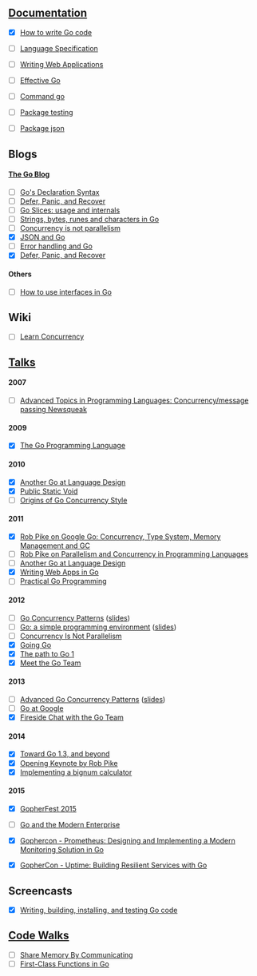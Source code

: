 ## [Documentation](http://golang.org/doc/)

 - [x] [How to write Go code](http://golang.org/doc/code.html)
 - [ ] [Language Specification](http://golang.org/ref/spec)
 - [ ] [Writing Web Applications](http://golang.org/doc/articles/wiki/)
 - [ ] [Effective Go](http://golang.org/doc/effective_go.html)
 - [ ] [Command go](http://golang.org/cmd/go/)
 - [ ] [Package testing](http://golang.org/pkg/testing/)
 - [ ] [Package json](http://golang.org/pkg/encoding/json/)


## Blogs

#### [The Go Blog](http://blog.golang.org/)

 - [ ] [Go's Declaration Syntax](http://blog.golang.org/gos-declaration-syntax)
 - [ ] [Defer, Panic, and Recover](http://blog.golang.org/defer-panic-and-recover)
 - [ ] [Go Slices: usage and internals](http://blog.golang.org/go-slices-usage-and-internals)
 - [ ] [Strings, bytes, runes and characters in Go](http://blog.golang.org/strings)
 - [ ] [Concurrency is not parallelism](http://blog.golang.org/concurrency-is-not-parallelism)
 - [x] [JSON and Go](http://blog.golang.org/json-and-go)
 - [ ] [Error handling and Go](http://blog.golang.org/error-handling-and-go)
 - [x] [Defer, Panic, and Recover](http://blog.golang.org/defer-panic-and-recover)

#### Others

 - [ ] [How to use interfaces in Go](http://jordanorelli.com/post/32665860244/how-to-use-interfaces-in-go)


## Wiki

 - [ ] [Learn Concurrency](https://github.com/golang/go/wiki/LearnConcurrency)


## [Talks](https://talks.golang.org/)

#### 2007

 - [ ] [Advanced Topics in Programming Languages: Concurrency/message passing Newsqueak](https://www.youtube.com/watch?v=hB05UFqOtFA)

#### 2009

 - [x] [The Go Programming Language](https://www.youtube.com/watch?v=rKnDgT73v8s)

#### 2010

 - [x] [Another Go at Language Design](https://www.youtube.com/watch?v=7VcArS4Wpqk)
 - [x] [Public Static Void](https://www.youtube.com/watch?v=5kj5ApnhPAE)
 - [ ] [Origins of Go Concurrency Style](https://www.youtube.com/watch?v=3DtUzH3zoFo)

#### 2011

 - [x] [Rob Pike on Google Go: Concurrency, Type System, Memory Management and GC](http://www.infoq.com/interviews/pike-google-go)
 - [ ] [Rob Pike on Parallelism and Concurrency in Programming Languages](http://www.infoq.com/interviews/pike-concurrency)
 - [ ] [Another Go at Language Design](https://www.youtube.com/watch?v=aIgyp5nvdqc)
 - [x] [Writing Web Apps in Go](https://www.youtube.com/watch?v=-i0hat7pdpk)
 - [ ] [Practical Go Programming](https://www.youtube.com/watch?v=2-pPAvqyluI)

#### 2012

 - [ ] [Go Concurrency Patterns](https://www.youtube.com/watch?v=f6kdp27TYZs) ([slides](http://talks.golang.org/2012/concurrency.slide))
 - [ ] [Go: a simple programming environment](http://vimeo.com/53221558) ([slides](http://talks.golang.org/2012/simple.slide))
 - [ ] [Concurrency Is Not Parallelism](http://vimeo.com/49718712)
 - [x] [Going Go](https://www.youtube.com/watch?v=on5DeUyWDqI)
 - [x] [The path to Go 1](https://www.youtube.com/watch?v=bj9T2c2Xk_s)
 - [x] [Meet the Go Team](https://www.youtube.com/watch?v=sln-gJaURzk)

#### 2013

 - [ ] [Advanced Go Concurrency Patterns](https://www.youtube.com/watch?v=QDDwwePbDtw) ([slides](http://talks.golang.org/2013/advconc.slide))
 - [ ] [Go at Google](http://www.infoq.com/presentations/Go-Google)
 - [x] [Fireside Chat with the Go Team](https://www.youtube.com/watch?v=p9VUCp98ay4)

#### 2014

 - [x] [Toward Go 1.3, and beyond](https://www.youtube.com/watch?v=mQ4hwLgSvUs)
 - [x] [Opening Keynote by Rob Pike](https://www.youtube.com/watch?v=VoS7DsT1rdM)
 - [x] [Implementing a bignum calculator](https://www.youtube.com/watch?v=PXoG0WX0r_E)

#### 2015

 - [x] [GopherFest 2015](https://www.youtube.com/watch?v=Fx304EfqtMo)
 - [ ] [Go and the Modern Enterprise](https://www.youtube.com/watch?v=iFR_7AKkJFU)
 - [x] [Gophercon - Prometheus: Designing and Implementing a Modern Monitoring Solution in Go](https://www.youtube.com/watch?v=1V7eJ0jN8-E)
 - [x] [GopherCon - Uptime: Building Resilient Services with Go](https://www.youtube.com/watch?v=PyBJQA4clfc)


## Screencasts

 - [x] [Writing, building, installing, and testing Go code](https://www.youtube.com/watch?v=XCsL89YtqCs)


## [Code Walks](http://golang.org/doc/codewalk/)

 - [ ] [Share Memory By Communicating](http://golang.org/doc/codewalk/sharemem/)
 - [ ] [First-Class Functions in Go](http://golang.org/doc/codewalk/functions/)
